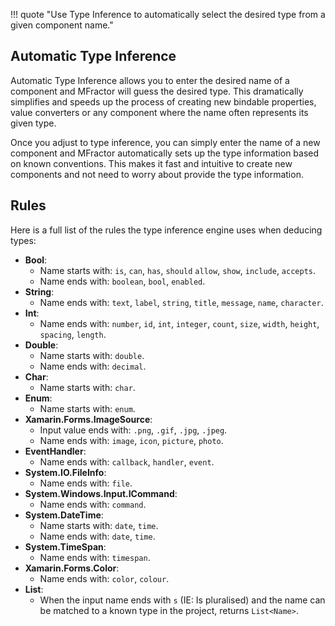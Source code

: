 !!! quote "Use Type Inference to automatically select the desired type from a given component name."

## Automatic Type Inference

Automatic Type Inference allows you to enter the desired name of a component and MFractor will guess the desired type. This dramatically simplifies and speeds up the process of creating new bindable properties, value converters or any component where the name often represents its given type.

Once you adjust to type inference, you can simply enter the name of a new component and MFractor automatically sets up the type information based on known conventions. This makes it fast and intuitive to create new components and not need to worry about provide the type information.

## Rules

Here is a full list of the rules the type inference engine uses when deducing types:

  * **Bool**:
    * Name starts with: `is`, `can`, `has`, `should` `allow`, `show`, `include`, `accepts`.
    * Name ends with: `boolean`, `bool`, `enabled`.
  * **String**:
    * Name ends with: `text`, `label`, `string`, `title`, `message`, `name`, `character`.
  * **Int**:
    * Name ends with: `number`, `id`, `int`, `integer`, `count`, `size`, `width`, `height`, `spacing`, `length`.
  * **Double**:
    * Name starts with: `double`.
    * Name ends with: `decimal`.
  * **Char**:
    * Name starts with: `char`.
  * **Enum**:
    * Name starts with: `enum`.
  * **Xamarin.Forms.ImageSource**:
    * Input value ends with: `.png`, `.gif`, `.jpg`, `.jpeg`.
    * Name ends with: `image`, `icon`, `picture`, `photo`.
  * **EventHandler**:
    * Name ends with: `callback`, `handler`, `event`.
  * **System.IO.FileInfo**:
    * Name ends with: `file`.
  * **System.Windows.Input.ICommand**:
    * Name ends with: `command`.
  * **System.DateTime**:
    * Name starts with: `date`, `time`.
    * Name ends with: `date`, `time`.
  * **System.TimeSpan**:
    * Name ends with: `timespan`.
  * **Xamarin.Forms.Color**:
    * Name ends with: `color`, `colour`.
  * **List<T>**:
    * When the input name ends with `s` (IE: Is pluralised) and the name can be matched to a known type in the project, returns `List<Name>`.
